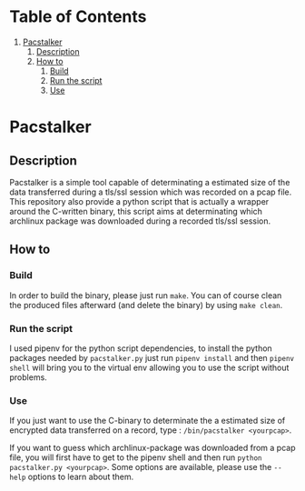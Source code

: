 
# Table of Contents

1.  [Pacstalker](#orgc65b6d5)
    1.  [Description](#org33c4479)
    2.  [How to](#org5cdc640)
        1.  [Build](#org9ab7834)
        2.  [Run the script](#org95a5bd5)
        3.  [Use](#org3c20303)


<a id="orgc65b6d5"></a>

# Pacstalker


<a id="org33c4479"></a>

## Description

Pacstalker is a simple tool capable of determinating a estimated size of the data transferred during a tls/ssl session which was recorded on a pcap file.
This repository also provide a python script that is actually a wrapper around the C-written binary, this script aims at determinating which archlinux package was downloaded during a recorded tls/ssl session.


<a id="org5cdc640"></a>

## How to


<a id="org9ab7834"></a>

### Build

In order to build the binary, please just run `make`. You can of course clean the produced files afterward (and delete the binary) by using `make clean`.


<a id="org95a5bd5"></a>

### Run the script

I used pipenv for the python script dependencies, to install the python packages needed by `pacstalker.py` just run `pipenv install` and then `pipenv shell` will bring you to the virtual env allowing you to use the script without problems.


<a id="org3c20303"></a>

### Use

If you just want to use the C-binary to determinate the a estimated size of encrypted data transferred on a record, type : `/bin/pacstalker <yourpcap>`.

If you want to guess which archlinux-package was downloaded from a pcap file, you will first have to get to the pipenv shell and then run `python pacstalker.py <yourpcap>`.
Some options are available, please use the `--help` options to learn about them.

